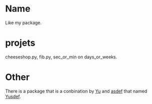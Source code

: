 # Name
Like my package.
# projets
cheeseshop.py, fib.py, sec_or_min on days_or_weeks.
# Other
There is a package that is a conbination by [Yu](https://test.pypi.org/project/Yu-Mandi.yang/) and [asdef](https://test.pypi.org/project/asdef-manzhou.yang/) that named [Yusdef](https://test.pypi.org/project/Yusdef/).
